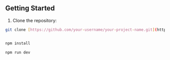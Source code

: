 

## Getting Started

1. Clone the repository:

```bash
git clone [https://github.com/your-username/your-project-name.git](https://github.com/your-username/your-project-name.git)\


npm install

npm run dev